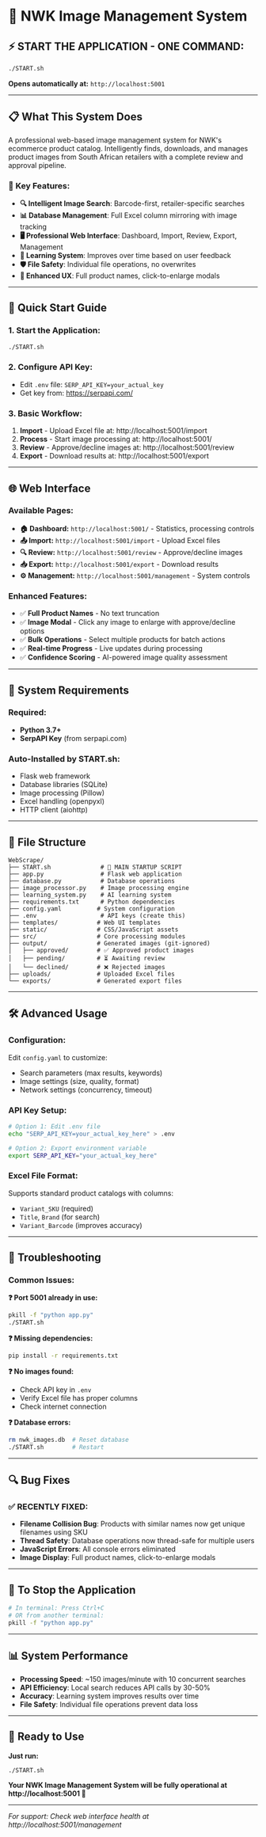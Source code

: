 # 🚀 NWK Image Management System

## **⚡ START THE APPLICATION - ONE COMMAND:**

```bash
./START.sh
```

**Opens automatically at:** `http://localhost:5001`

---

## 📋 **What This System Does**

A professional web-based image management system for NWK's ecommerce product catalog. Intelligently finds, downloads, and manages product images from South African retailers with a complete review and approval pipeline.

### **🎯 Key Features:**
- **🔍 Intelligent Image Search**: Barcode-first, retailer-specific searches
- **📊 Database Management**: Full Excel column mirroring with image tracking  
- **🖥️ Professional Web Interface**: Dashboard, Import, Review, Export, Management
- **🧠 Learning System**: Improves over time based on user feedback
- **🛡️ File Safety**: Individual file operations, no overwrites
- **📱 Enhanced UX**: Full product names, click-to-enlarge modals

---

## 🚀 **Quick Start Guide**

### **1. Start the Application:**
```bash
./START.sh
```

### **2. Configure API Key:**
- Edit `.env` file: `SERP_API_KEY=your_actual_key`
- Get key from: https://serpapi.com/

### **3. Basic Workflow:**
1. **Import** - Upload Excel file at: http://localhost:5001/import
2. **Process** - Start image processing at: http://localhost:5001/
3. **Review** - Approve/decline images at: http://localhost:5001/review
4. **Export** - Download results at: http://localhost:5001/export

---

## 🌐 **Web Interface**

### **Available Pages:**
- **🏠 Dashboard:** `http://localhost:5001/` - Statistics, processing controls
- **📤 Import:** `http://localhost:5001/import` - Upload Excel files
- **🔍 Review:** `http://localhost:5001/review` - Approve/decline images
- **📥 Export:** `http://localhost:5001/export` - Download results
- **⚙️ Management:** `http://localhost:5001/management` - System controls

### **Enhanced Features:**
- ✅ **Full Product Names** - No text truncation
- ✅ **Image Modal** - Click any image to enlarge with approve/decline options
- ✅ **Bulk Operations** - Select multiple products for batch actions
- ✅ **Real-time Progress** - Live updates during processing
- ✅ **Confidence Scoring** - AI-powered image quality assessment

---

## 🔧 **System Requirements**

### **Required:**
- **Python 3.7+**
- **SerpAPI Key** (from serpapi.com)

### **Auto-Installed by START.sh:**
- Flask web framework
- Database libraries (SQLite)
- Image processing (Pillow)
- Excel handling (openpyxl)
- HTTP client (aiohttp)

---

## 📂 **File Structure**

```
WebScrape/
├── START.sh              # 🚀 MAIN STARTUP SCRIPT
├── app.py                # Flask web application
├── database.py           # Database operations
├── image_processor.py    # Image processing engine
├── learning_system.py    # AI learning system
├── requirements.txt      # Python dependencies
├── config.yaml          # System configuration
├── .env                  # API keys (create this)
├── templates/           # Web UI templates
├── static/              # CSS/JavaScript assets
├── src/                 # Core processing modules
├── output/              # Generated images (git-ignored)
│   ├── approved/        # ✅ Approved product images
│   ├── pending/         # ⏳ Awaiting review
│   └── declined/        # ❌ Rejected images
├── uploads/             # Uploaded Excel files
└── exports/             # Generated export files
```

---

## 🛠 **Advanced Usage**

### **Configuration:**
Edit `config.yaml` to customize:
- Search parameters (max results, keywords)
- Image settings (size, quality, format)  
- Network settings (concurrency, timeout)

### **API Key Setup:**
```bash
# Option 1: Edit .env file
echo "SERP_API_KEY=your_actual_key_here" > .env

# Option 2: Export environment variable
export SERP_API_KEY="your_actual_key_here"
```

### **Excel File Format:**
Supports standard product catalogs with columns:
- `Variant_SKU` (required)
- `Title`, `Brand` (for search)
- `Variant_Barcode` (improves accuracy)

---

## 🔧 **Troubleshooting**

### **Common Issues:**

**❓ Port 5001 already in use:**
```bash
pkill -f "python app.py"
./START.sh
```

**❓ Missing dependencies:**
```bash
pip install -r requirements.txt
```

**❓ No images found:**
- Check API key in `.env`
- Verify Excel file has proper columns
- Check internet connection

**❓ Database errors:**
```bash
rm nwk_images.db  # Reset database
./START.sh        # Restart
```

---

## 🔍 **Bug Fixes**

### **✅ RECENTLY FIXED:**
- **Filename Collision Bug**: Products with similar names now get unique filenames using SKU
- **Thread Safety**: Database operations now thread-safe for multiple users
- **JavaScript Errors**: All console errors eliminated
- **Image Display**: Full product names, click-to-enlarge modals

---

## 🛑 **To Stop the Application**

```bash
# In terminal: Press Ctrl+C
# OR from another terminal:
pkill -f "python app.py"
```

---

## 📊 **System Performance**

- **Processing Speed**: ~150 images/minute with 10 concurrent searches
- **API Efficiency**: Local search reduces API calls by 30-50%
- **Accuracy**: Learning system improves results over time
- **File Safety**: Individual file operations prevent data loss

---

## 🚀 **Ready to Use**

**Just run:**
```bash
./START.sh
```

**Your NWK Image Management System will be fully operational at http://localhost:5001 🎉**

---

*For support: Check web interface health at http://localhost:5001/management*